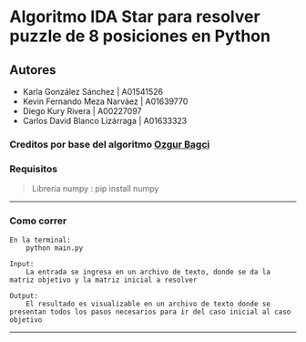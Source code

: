 # Algoritmo IDA Star para resolver puzzle de 8 posiciones en Python

## Autores
- Karla González Sánchez        | A01541526
- Kevin Fernando Meza Narváez   | A01639770
- Diego Kury Rivera             | A00227097
- Carlos David Blanco Lizárraga | A01633323

### Creditos por base del algoritmo [Ozgur Bagci](https://github.com/OzgurBagci)

### Requisitos
> Libreria numpy : pip install numpy
---

### Como correr
    En la terminal:
        python main.py
        
    Input:
        La entrada se ingresa en un archivo de texto, donde se da la matriz objetivo y la matriz inicial a resolver

    Output:
        El resultado es visualizable en un archivo de texto donde se presentan todos los pasos necesarios para ir del caso inicial al caso objetivo
---
